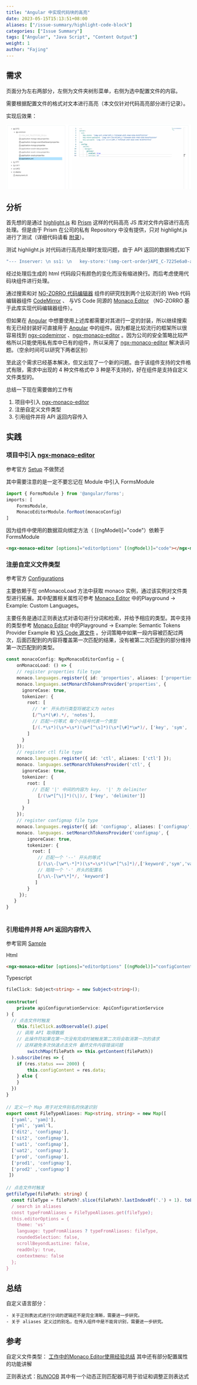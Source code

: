 ```yaml
---
title: "Angular 中实现代码块的高亮"
date: 2023-05-15T15:13:51+08:00
aliases: ["/issue-summary/highlight-code-block"]
categories: ["Issue Summary"]
tags: ["Angular", "Java Script", "Content Output"]
weight: 1
author: "Fajing"
---
```


## 需求

页面分为左右两部分，左侧为文件夹树形菜单，右侧为选中配置文件的内容。

需要根据配置文件的格式对文本进行高亮（本文仅针对代码高亮部分进行记录）。

实现后效果：

![image-20230515162034060](assets/image-20230515162034060.png)



## 分析

首先想的是通过 [highlight.js](https://highlightjs.org) 和 [Prism](https://prismjs.com) 这样的代码高亮 JS 库对文件内容进行高亮处理。但是由于 Prism 在公司的私有 Repository 中没有提供，只对 highlight.js 进行了测试（详细代码请看 [附录](#附录)）。

测试 highlight.js 对代码进行高亮处理时发现问题，由于 API 返回的数据格式如下

``` javascript
"--- Inserver: \n ss1: \n   key-store:'(smg-cert-order}API_C-7225e6a0-a5d5-44ab-b26e-0c62f5223314'\n key-store-password:"(smg-cert-secret}API_C-7225e6a0-a5d5-44ab-b26e-0c625223314'\n"
```

经过处理后生成的 html 代码段只有颜色的变化而没有缩进换行。而后考虑使用代码块组件进行处理。

通过搜索和对 [NG-ZORRO 代码编辑器](https://ng.ant.design/experimental/code-editor/zh) 组件的研究找到两个比较流行的 Web 代码编辑器组件 [CodeMirror](https://codemirror.net/) 、 与VS Code 同源的 [Monaco Editor](https://microsoft.github.io/monaco-editor/) （NG-ZORRO 基于此库实现代码编辑器组件）。

但如果在 [Angular](https://angular.io/) 中想要使用上述库都需要对其进行一定的封装，所以继续搜索有无已经封装好可直接用于 [Angular](https://angular.io/) 中的组件。因为都是比较流行的框架所以很容易找到 [ngx-codemirror](https://github.com/scttcper/ngx-codemirror) 、[ngx-monaco-editor](https://github.com/atularen/ngx-monaco-editor#readme) 。因为公司的安全策略比较严格所以只能使用私有库中已有的组件，所以采用了 [ngx-monaco-editor](https://github.com/atularen/ngx-monaco-editor#readme) 解决该问题。（空余时间可以研究下两者区别）

至此这个需求已经基本解决，但又出现了一个新的问题。由于该组件支持的文件格式有限，需求中出现的 4 种文件格式中 3 种是不支持的，好在组件是支持自定义文件类型的。

总结一下现在需要做的工作有

1. 项目中引入 [ngx-monaco-editor](https://github.com/atularen/ngx-monaco-editor#readme) 
2. 注册自定义文件类型
3. 引用组件并将 API 返回内容传入



## 实践

### 项目中引入 [ngx-monaco-editor](https://github.com/atularen/ngx-monaco-editor#readme) 

参考官方 [Setup](https://github.com/atularen/ngx-monaco-editor#setup) 不做赘述

其中需要注意的是一定不要忘记在 Module 中引入 FormsModule

``` typescript
import { FormsModule } from '@angular/forms';
imports: [
    FormsModule,
    MonacoEditorModule.forRoot(monacoConfig)
]
```

因为组件中使用的数据双向绑定方法（ [(ngModel)]="code"）依赖于 FormsModule

``` html
<ngx-monaco-editor [options]="editorOptions" [(ngModel)]="code"></ngx-monaco-editor>
```



### 注册自定义文件类型

参考官方 [Configurations](https://github.com/atularen/ngx-monaco-editor#configurations) 

主要依赖于在 onMonacoLoad 方法中获取 monaco 实例，通过该实例对文件类型进行拓展。其中配置相关属性可参考 [Monaco Editor](https://microsoft.github.io/monaco-editor/) 中的Playground -> Example: Custom Languages。

主要任务是通过正则表达式对语句进行分词和检索，并给予相应的类型。其中支持的类型参考 [Monaco Editor](https://microsoft.github.io/monaco-editor/) 中的Playground -> Example:  Semantic Tokens Provider Example 和 [VS Code 源文件](https://github.com/microsoft/vscode/blob/main/src/vs/editor/standalone/common/themes.ts) 。分词策略中如果一段内容被匹配过两次，后面匹配到的内容将覆盖第一次匹配的结果，没有被第二次匹配到的部分维持第一次匹配到的类型。

``` typescript
const monacoConfig: NgxMonacoEditorConfig = {
	onMonacoLoad: () => {
    // register properties file type
    monaco.languages.register({ id: 'properties', aliases: ['properties'] });
    monaco.languages.setMonarchTokensProvider('properties', {
      ignoreCase: true,
      tokenizer: {
        root: [
          // '#' 开头的行类型将被定义为 notes 
          [/^\s*(\#).*/, 'notes'],	
          // 匹配一行等式 每个小括号代表一个类型
          [/(.*\s*)(\s*=\s*)(\w*[^\s]*)(\s*[\#]*\w*)/, ['key', 'sym', 'value', 'comment']]
        ]
      }
    });
    // register ctl file type
    monaco.languages.register({ id: 'ctl', aliases: ['ctl'] });
    monaco. languages.setMonarchTokensProvider('ctl', {
      ignoreCase: true,
      tokenizer: {
        root: [
          // 匹配 '|' 中间的内容为 key， '|' 为 delimiter
        	[/(\w*[^\|]*)(\|)/, ['key', 'delimiter']]
        ]
      }
    });
    // register configmap file type
    monaco.languages.register({ id: 'configmap', aliases: ['configmap', 'dit2', 'sit2', 'uatl', 'uat2', 'prod', 'prodi', 'prod2'] });
    monaco. languages. setMonarchTokensProvider('configmap', {
        ignoreCase: true,
        tokenizer: {
          root: [
            // 匹配一个 '--' 开头的等式
            [/(\s\-[\w*\-*]*)(\s*=\s*)(\w*[^\s]*)/,['keyword','sym','value']],
            // 陪陪一个 '-' 开头的配置名
            [/\s\-[\w*\*]*/, 'keyword']
           ]
        }
     });
   }
}
                                                                                             
```



### 引用组件并将 API 返回内容传入

参考官网 [Sample](https://github.com/atularen/ngx-monaco-editor#sample) 

Html

``` html
<ngx-monaco-editor [options]="editorOptions" [(ngModel)]="configContent"></ngx-monaco-editor>
```

Typescript

``` typescript
fileClick: Subject<string> = new Subject<string>();

constructor(
	private apiConfigurationService: ApiConfigurationService
) {
  // 点击文件时触发
	this.fileClick.asObservable().pipe(
    // 调用 API 取得数据
    // 此操作符如果在第一次没有完成时被触发第二次将会取消第一次的请求
    // 这样避免多次快速点击文件 最终文件内容错误问题
		switchMap(filePath => this.getContent(filePath))
  ).subscribe(res => {
    if (res.status === 2000) {
    	this.configContent = res.data;
    } else {
    }
  })
}

// 定义一个 Map 用于对文件别名的快速识别
export const FileTypeAliases: Map<string, string> = new Map([
  ['yaml', 'yam]'], 
  ['yml', 'yaml'l, 
  ['dit2', 'configmap'],
  ['sit2', 'configmap'], 
  ['uat1', 'configmap'],
  ['uat2', 'configmap'], 
  ['prod', 'configmap'],
  ['prod1', 'configmap'],
  ['prod2' ,'configmap']
 ])

// 点击文件时触发
getfileType(filePath: string) {
  const fileType = filePath?.slice(filePath?.lastIndex0f('.') + 1). toLowerCase();
  / search in aliases
  const typeFromAliases = FileTypeAliases.get(fileType);
  this.editorOptions = {
    theme: 'vs'
    language: typeFromAliases ? typeFromAliases: fileType, 
    roundedSelection: false, 	
    scrollBeyondLastLine: false, 
    readOnly: true, 
    contextmenu: false
  };
}

```



## 总结

自定义语言部分：

	- 关于正则表达式进行分词的逻辑还不是完全清晰，需要进一步研究。
	- 关于 aliases 定义过的别名，在传入组件中是不能背识别，需要进一步研究。

## 参考

自定义文件类型： [工作中的Monaco Editor使用经验总结](https://segmentfault.com/a/1190000042292716) 其中还有部分配置属性的功能讲解

正则表达式：[RUNOOB](https://www.runoob.com/regexp/regexp-syntax.html) 其中有一个动态正则匹配器可用于验证和调整正则表达式
